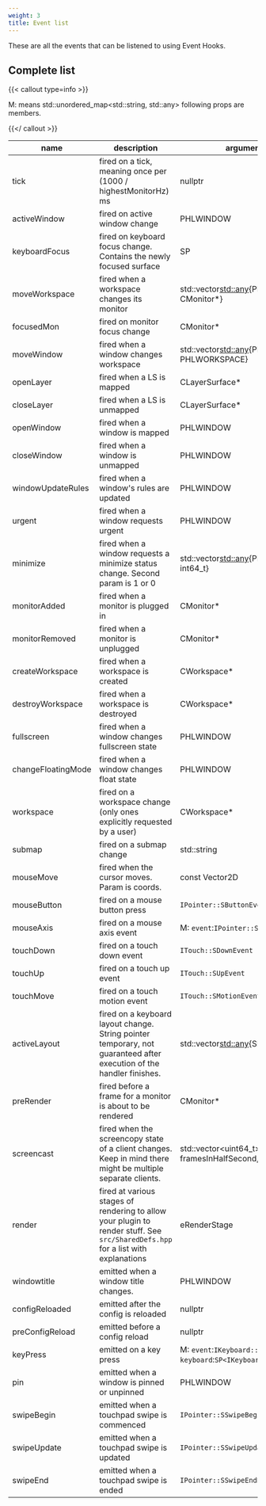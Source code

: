 ```yaml
---
weight: 3
title: Event list
---
```


These are all the events that can be listened to using Event Hooks.

## Complete list

{{< callout type=info >}}

M: means std::unordered_map<std::string, std::any> following props are members.

{{</ callout >}}

| name | description | argument(s) | cancellable |
| --- | --- | --- | --- |
| tick | fired on a tick, meaning once per (1000 / highestMonitorHz) ms | nullptr | ✕ |
| activeWindow | fired on active window change | PHLWINDOW | ✕ |
| keyboardFocus | fired on keyboard focus change. Contains the newly focused surface | SP<CWLSurfaceResource> | ✕ |
| moveWorkspace | fired when a workspace changes its monitor | std::vector<std::any>{PHLWORKSPACE, CMonitor*} | ✕ |
| focusedMon | fired on monitor focus change | CMonitor* | ✕ |
| moveWindow | fired when a window changes workspace | std::vector<std::any>{PHLWINDOW, PHLWORKSPACE} | ✕ |
| openLayer | fired when a LS is mapped | CLayerSurface* | ✕ |
| closeLayer | fired when a LS is unmapped | CLayerSurface* | ✕ |
| openWindow | fired when a window is mapped | PHLWINDOW | ✕ |
| closeWindow | fired when a window is unmapped | PHLWINDOW | ✕ |
| windowUpdateRules | fired when a window's rules are updated | PHLWINDOW | ✕ |
| urgent | fired when a window requests urgent | PHLWINDOW | ✕ |
| minimize | fired when a window requests a minimize status change. Second param is 1 or 0 | std::vector<std::any>{PHLWINDOW, int64_t} | ✕ |
| monitorAdded | fired when a monitor is plugged in | CMonitor* | ✕ |
| monitorRemoved | fired when a monitor is unplugged | CMonitor* | ✕ |
| createWorkspace | fired when a workspace is created | CWorkspace* | ✕ |
| destroyWorkspace | fired when a workspace is destroyed | CWorkspace* | ✕ |
| fullscreen | fired when a window changes fullscreen state | PHLWINDOW | ✕ |
| changeFloatingMode | fired when a window changes float state | PHLWINDOW | ✕ |
| workspace | fired on a workspace change (only ones explicitly requested by a user) | CWorkspace* | ✕ |
| submap | fired on a submap change | std::string | ✕ |
| mouseMove | fired when the cursor moves. Param is coords. | const Vector2D | ✔ |
| mouseButton | fired on a mouse button press | `IPointer::SButtonEvent` | ✔ |
| mouseAxis | fired on a mouse axis event | M: `event`:`IPointer::SAxisEvent` | ✔ |
| touchDown | fired on a touch down event | `ITouch::SDownEvent` | ✔ |
| touchUp | fired on a touch up event | `ITouch::SUpEvent` | ✔ |
| touchMove | fired on a touch motion event | `ITouch::SMotionEvent` | ✔ |
| activeLayout | fired on a keyboard layout change. String pointer temporary, not guaranteed after execution of the handler finishes. | std::vector<std::any>{SP<IKeyboard>, std::string} | ✕ |
| preRender | fired before a frame for a monitor is about to be rendered | CMonitor* | ✕ |
| screencast | fired when the screencopy state of a client changes. Keep in mind there might be multiple separate clients. | std::vector<uint64_t>{state, framesInHalfSecond, owner} | ✕ |
| render | fired at various stages of rendering to allow your plugin to render stuff. See `src/SharedDefs.hpp` for a list with explanations | eRenderStage | ✕ |
| windowtitle | emitted when a window title changes. | PHLWINDOW | ✕ |
| configReloaded | emitted after the config is reloaded | nullptr | ✕ |
| preConfigReload | emitted before a config reload | nullptr | ✕ |
| keyPress | emitted on a key press | M: `event`:`IKeyboard::SButtonEvent`, `keyboard`:`SP<IKeyboard>` | ✔ |
| pin | emitted when a window is pinned or unpinned | PHLWINDOW | ✕ |
| swipeBegin | emitted when a touchpad swipe is commenced | `IPointer::SSwipeBeginEvent` | ✔ |
| swipeUpdate | emitted when a touchpad swipe is updated | `IPointer::SSwipeUpdateEvent` | ✔ |
| swipeEnd | emitted when a touchpad swipe is ended | `IPointer::SSwipeEndEvent` | ✔ |
